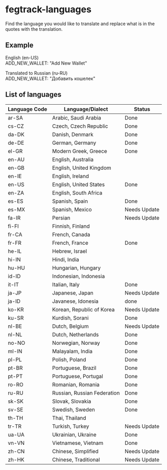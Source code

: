 # fegtrack-languages

Find the language you would like to translate and replace what is in the quotes with the translation.

## Example

English (en-US)\
ADD_NEW_WALLET: "Add New Wallet"

Translated to Russian (ru-RU)\
ADD_NEW_WALLET: "Добавить кошелек"

## List of languages
| Language Code | Language/Dialect | Status |
| ------------- | -------- | ------ |
| ar-SA | Arabic, Saudi Arabia | Done |
| cs-CZ | Czech, Czech Republic | Done |
| da-DK | Danish, Denmark | Done |
| de-DE | German, Germany | Done |
| el-GR | Modern Greek, Greece | Done |
| en-AU | English, Australia | |
| en-GB | English, United Kingdom | |
| en-IE | English, Ireland | |
| en-US | English, United States | Done |
| en-ZA | English, South Africa | |
| es-ES | Spanish, Spain | Done |
| es-MX | Spanish, Mexico | Needs Update |
| fa-IR | Persian | Needs Update |
| fi-FI | Finnish, Finland | |
| fr-CA | French, Canada | |
| fr-FR | French, France | Done |
| he-IL | Hebrew, Israel | |
| hi-IN | Hindi, India | |
| hu-HU | Hungarian, Hungary | |
| id-ID | Indonesian, Indonesia | |
| it-IT | Italian, Italy | Done |
| ja-JP | Japanese, Japan | Needs Update |
| ja-ID | Javanese, Idonesia | done |
| ko-KR | Korean, Republic of Korea | Needs Update |
| ku-SR | Kurdish, Sorani | Done |
| nl-BE | Dutch, Belgium | Needs Update |
| nl-NL | Dutch, Netherlands | Done |
| no-NO | Norwegian, Norway | Done |
| ml-IN | Malayalam, India | Done |
| pl-PL | Polish, Poland | Done |
| pt-BR | Portuguese, Brazil | Done |
| pt-PT | Portuguese, Portugal | Done |
| ro-RO | Romanian, Romania | Done |
| ru-RU | Russian, Russian Federation | Done |
| sk-SK | Slovak, Slovakia | Done |
| sv-SE | Swedish, Sweden | Done |
| th-TH | Thai, Thailand | |
| tr-TR | Turkish, Turkey | Needs Update |
| ua-UA | Ukrainian, Ukraine | Done |
| vn-VN | Vietnamese, Vietnam | Done |
| zh-CN | Chinese, Simplified | Needs Update |
| zh-HK | Chinese, Traditional | Needs Update |
